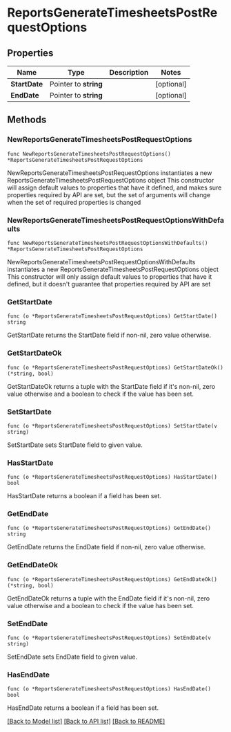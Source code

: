 # ReportsGenerateTimesheetsPostRequestOptions

## Properties

Name | Type | Description | Notes
------------ | ------------- | ------------- | -------------
**StartDate** | Pointer to **string** |  | [optional] 
**EndDate** | Pointer to **string** |  | [optional] 

## Methods

### NewReportsGenerateTimesheetsPostRequestOptions

`func NewReportsGenerateTimesheetsPostRequestOptions() *ReportsGenerateTimesheetsPostRequestOptions`

NewReportsGenerateTimesheetsPostRequestOptions instantiates a new ReportsGenerateTimesheetsPostRequestOptions object
This constructor will assign default values to properties that have it defined,
and makes sure properties required by API are set, but the set of arguments
will change when the set of required properties is changed

### NewReportsGenerateTimesheetsPostRequestOptionsWithDefaults

`func NewReportsGenerateTimesheetsPostRequestOptionsWithDefaults() *ReportsGenerateTimesheetsPostRequestOptions`

NewReportsGenerateTimesheetsPostRequestOptionsWithDefaults instantiates a new ReportsGenerateTimesheetsPostRequestOptions object
This constructor will only assign default values to properties that have it defined,
but it doesn't guarantee that properties required by API are set

### GetStartDate

`func (o *ReportsGenerateTimesheetsPostRequestOptions) GetStartDate() string`

GetStartDate returns the StartDate field if non-nil, zero value otherwise.

### GetStartDateOk

`func (o *ReportsGenerateTimesheetsPostRequestOptions) GetStartDateOk() (*string, bool)`

GetStartDateOk returns a tuple with the StartDate field if it's non-nil, zero value otherwise
and a boolean to check if the value has been set.

### SetStartDate

`func (o *ReportsGenerateTimesheetsPostRequestOptions) SetStartDate(v string)`

SetStartDate sets StartDate field to given value.

### HasStartDate

`func (o *ReportsGenerateTimesheetsPostRequestOptions) HasStartDate() bool`

HasStartDate returns a boolean if a field has been set.

### GetEndDate

`func (o *ReportsGenerateTimesheetsPostRequestOptions) GetEndDate() string`

GetEndDate returns the EndDate field if non-nil, zero value otherwise.

### GetEndDateOk

`func (o *ReportsGenerateTimesheetsPostRequestOptions) GetEndDateOk() (*string, bool)`

GetEndDateOk returns a tuple with the EndDate field if it's non-nil, zero value otherwise
and a boolean to check if the value has been set.

### SetEndDate

`func (o *ReportsGenerateTimesheetsPostRequestOptions) SetEndDate(v string)`

SetEndDate sets EndDate field to given value.

### HasEndDate

`func (o *ReportsGenerateTimesheetsPostRequestOptions) HasEndDate() bool`

HasEndDate returns a boolean if a field has been set.


[[Back to Model list]](../README.md#documentation-for-models) [[Back to API list]](../README.md#documentation-for-api-endpoints) [[Back to README]](../README.md)



